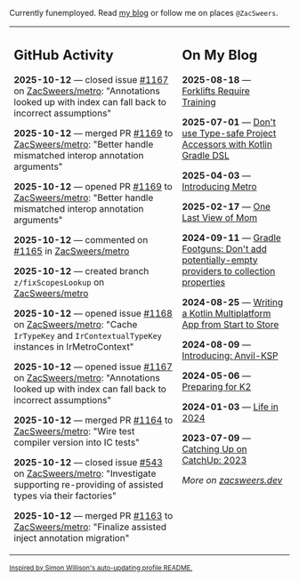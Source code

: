 Currently funemployed. Read [my blog](https://zacsweers.dev/) or follow me on places `@ZacSweers`.

<table><tr><td valign="top" width="60%">

## GitHub Activity
<!-- githubActivity starts -->
**2025-10-12** — closed issue [#1167](https://github.com/ZacSweers/metro/issues/1167) on [ZacSweers/metro](https://github.com/ZacSweers/metro): "Annotations looked up with index can fall back to incorrect assumptions"

**2025-10-12** — merged PR [#1169](https://github.com/ZacSweers/metro/pull/1169) to [ZacSweers/metro](https://github.com/ZacSweers/metro): "Better handle mismatched interop annotation arguments"

**2025-10-12** — opened PR [#1169](https://github.com/ZacSweers/metro/pull/1169) to [ZacSweers/metro](https://github.com/ZacSweers/metro): "Better handle mismatched interop annotation arguments"

**2025-10-12** — commented on [#1165](https://github.com/ZacSweers/metro/pull/1165#issuecomment-3395317976) in [ZacSweers/metro](https://github.com/ZacSweers/metro)

**2025-10-12** — created branch `z/fixScopesLookup` on [ZacSweers/metro](https://github.com/ZacSweers/metro)

**2025-10-12** — opened issue [#1168](https://github.com/ZacSweers/metro/issues/1168) on [ZacSweers/metro](https://github.com/ZacSweers/metro): "Cache `IrTypeKey` and `IrContextualTypeKey` instances in IrMetroContext"

**2025-10-12** — opened issue [#1167](https://github.com/ZacSweers/metro/issues/1167) on [ZacSweers/metro](https://github.com/ZacSweers/metro): "Annotations looked up with index can fall back to incorrect assumptions"

**2025-10-12** — merged PR [#1164](https://github.com/ZacSweers/metro/pull/1164) to [ZacSweers/metro](https://github.com/ZacSweers/metro): "Wire test compiler version into IC tests"

**2025-10-12** — closed issue [#543](https://github.com/ZacSweers/metro/issues/543) on [ZacSweers/metro](https://github.com/ZacSweers/metro): "Investigate supporting re-providing of assisted types via their factories"

**2025-10-12** — merged PR [#1163](https://github.com/ZacSweers/metro/pull/1163) to [ZacSweers/metro](https://github.com/ZacSweers/metro): "Finalize assisted inject annotation migration"
<!-- githubActivity ends -->
</td><td valign="top" width="40%">

## On My Blog
<!-- blog starts -->
**2025-08-18** — [Forklifts Require Training](https://www.zacsweers.dev/forklifts-require-training/)

**2025-07-01** — [Don't use Type-safe Project Accessors with Kotlin Gradle DSL](https://www.zacsweers.dev/dont-use-type-safe-project-accessors-with-kotlin-gradle-dsl/)

**2025-04-03** — [Introducing Metro](https://www.zacsweers.dev/introducing-metro/)

**2025-02-17** — [One Last View of Mom](https://www.zacsweers.dev/one-last-view-of-mom/)

**2024-09-11** — [Gradle Footguns: Don't add potentially-empty providers to collection properties](https://www.zacsweers.dev/gradle-footgun-adding-empty-providers-to-collection-properties/)

**2024-08-25** — [Writing a Kotlin Multiplatform App from Start to Store](https://www.zacsweers.dev/writing-a-kotlin-multiplatform-app-from-start-to-store/)

**2024-08-09** — [Introducing: Anvil-KSP](https://www.zacsweers.dev/introducing-anvil-ksp/)

**2024-05-06** — [Preparing for K2](https://www.zacsweers.dev/preparing-for-k2/)

**2024-01-03** — [Life in 2024](https://www.zacsweers.dev/life-in-2024/)

**2023-07-09** — [Catching Up on CatchUp: 2023](https://www.zacsweers.dev/catching-up-on-catchup-2023/)
<!-- blog ends -->
_More on [zacsweers.dev](https://zacsweers.dev/)_
</td></tr></table>

<sub><a href="https://simonwillison.net/2020/Jul/10/self-updating-profile-readme/">Inspired by Simon Willison's auto-updating profile README.</a></sub>